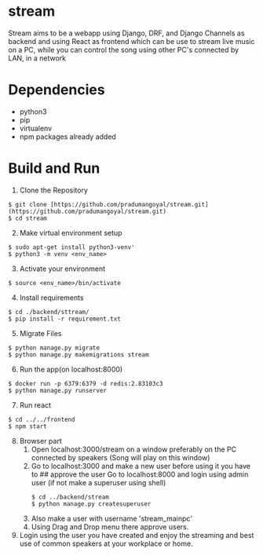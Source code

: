 # stream

Stream aims to be a webapp using Django, DRF, and Django Channels as backend and using React as frontend which can be use to stream live music on a PC, while you can control the song using other PC's connected by LAN, in a network

# Dependencies

* python3
* pip
* virtualenv
* npm packages already added

# Build and Run

1. Clone the Repository
```shell
$ git clone [https://github.com/pradumangoyal/stream.git](https://github.com/pradumangoyal/stream.git)
$ cd stream
```
2. Make virtual environment setup
```shell
$ sudo apt-get install python3-venv'
$ python3 -m venv <env_name>
```
3. Activate your environment
```shell
$ source <env_name>/bin/activate
```
4. Install requirements
```shell
$ cd ./backend/sttream/
$ pip install -r requirement.txt
```
5. Migrate Files
```shell
$ python manage.py migrate
$ python manage.py makemigrations stream
```
6. Run the app(on localhost:8000)
```shell
$ docker run -p 6379:6379 -d redis:2.83103c3
$ python manage.py runserver
```
7. Run react
```shell
$ cd ../../frontend
$ npm start
```
8. Browser part
    1. Open localhost:3000/stream on a window preferably on the PC connected by speakers (Song will play on this window)
    2. Go to localhost:3000 and make a new user before using it you have to ## approve the user
        Go to localhost:8000 and login using admin user (if not make a superuser using shell)
        ```shell
        $ cd ../backend/stream
        $ python manage.py createsuperuser
        ```
    2. Also make a user with username 'stream_mainpc'
    3. Using Drag and Drop menu there approve users.
 3. Login using the user you have created and enjoy the streaming and best use of common speakers at your workplace or home.
